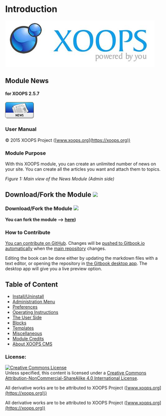 # Introduction

![logoXoops.jpg](.gitbook/assets/logoxoops%20%282%29.jpg)

## Module News

#### for XOOPS 2.5.7
      
![logoModule.png](.gitbook/assets/logomodule%20%281%29.png)
            
### User Manual

© 2015 XOOPS Project ([www.xoops.org](https://xoops.org))    

### Module Purpose

With this XOOPS module, you can create an unlimited number of news on your site. You can create all the articles you want and attach them to topics.

 _Figure 1: Main view of the News Module \(Admin side\)_

## Download/Fork the Module ![](https://xoops.org/images/forkit.png) 

### Download/Fork the Module ![](https://xoops.org/images/forkit.png)

**You can fork the module --&gt;** [**here**](https://github.com/XoopsModules25x/news)**\)**

### How to Contribute

[You can contribute on GitHub](https://github.com/XoopsDocs/news-tutorial). Changes will be [pushed to Gitbook.io automatically](https://www.gitbook.com/book/xoops/news-tutorial/activity) when the [main repository](https://github.com/XoopsDocs/news-tutorial) changes.

Editing the book can be done either by updating the markdown files with a text editor, or opening the repository in [the Gitbook desktop app](https://github.com/GitbookIO/editor/blob/master/README.md). The desktop app will give you a live preview option.

## Table of Content

* [Install/Uninstall](install-uninstall.md)
* [Administration Menu](administration-menu.md)
* [Preferences](preferences.md)
* [Operating Instructions](operating-instructions.md)
* [The User Side](the-user-side.md)
* [Blocks](blocks.md)
* [Templates](templates.md)
* [Miscellaneous](other.md) 
* [Module Credits](module-credits.md)
* [About XOOPS CMS](about-xoops-cms.md)

### License:

[![Creative Commons License](https://i.creativecommons.org/l/by-nc-sa/4.0/88x31.png)](http://creativecommons.org/licenses/by-nc-sa/4.0/)  
Unless specified, this content is licensed under a [Creative Commons Attribution-NonCommercial-ShareAlike 4.0 International License](http://creativecommons.org/licenses/by-nc-sa/4.0/).

All derivative works are to be attributed to XOOPS Project \([www.xoops.org](https://xoops.org)\)

All derivative works are to be attributed to XOOPS Project ([www.xoops.org](https://xoops.org))
